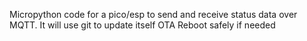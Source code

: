 Micropython code for a pico/esp to send and receive status data over MQTT.
It will use git to update itself OTA
Reboot safely if needed
